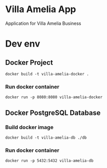 # Villa Amelia App
Application for Villa Amelia Business


# Dev env

## Docker Project
`docker build -t villa-amelia-docker .`

### Run docker container
`docker run -p 8080:8080 villa-amelia-docker`
## Docker PostgreSQL Database

### Build docker image
`docker build -t villa-amelia-db ./db`

### Run docker container
`docker run -p 5432:5432 villa-amelia-db`
